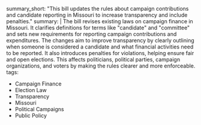 summary_short: "This bill updates the rules about campaign contributions and candidate reporting in Missouri to increase transparency and include penalties."
summary: |
  The bill revises existing laws on campaign finance in Missouri. It clarifies definitions for terms like "candidate" and "committee" and sets new requirements for reporting campaign contributions and expenditures. The changes aim to improve transparency by clearly outlining when someone is considered a candidate and what financial activities need to be reported. It also introduces penalties for violations, helping ensure fair and open elections. This affects politicians, political parties, campaign organizations, and voters by making the rules clearer and more enforceable.
tags:
  - Campaign Finance
  - Election Law
  - Transparency
  - Missouri
  - Political Campaigns
  - Public Policy
